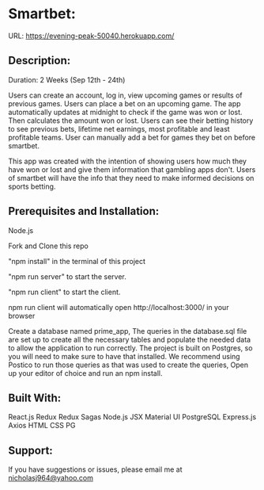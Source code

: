 
# Smartbet:
URL: https://evening-peak-50040.herokuapp.com/

## Description:
Duration: 2 Weeks (Sep 12th - 24th)

Users can create an account, log in, view upcoming games or results of previous games. Users can place a bet on an upcoming game. The app automatically updates at midnight to check if the game was won or lost. Then calculates the amount won or lost. Users can see their betting history to see previous bets, lifetime net earnings, most profitable and least profitable teams. User can manually add a bet for games they bet on before smartbet.

This app was created with the intention of showing users how much they have won or lost and give them information that gambling apps don't. Users of smartbet will have the info that they need to make informed decisions on sports betting. 

## Prerequisites and Installation:

Node.js

Fork and Clone this repo

"npm install" in the terminal of this project

"npm run server" to start the server.

"npm run client" to start the client.

npm run client will automatically open http://localhost:3000/ in your browser

Create a database named prime_app, The queries in the database.sql file are set up to create all the necessary tables and populate the needed data to allow the application to run correctly. The project is built on Postgres, so you will need to make sure to have that installed. We recommend using Postico to run those queries as that was used to create the queries, Open up your editor of choice and run an npm install.

## Built With:

React.js
Redux
Redux Sagas
Node.js
JSX
Material UI
PostgreSQL
Express.js
Axios
HTML
CSS
PG

## Support:

If you have suggestions or issues, please email me at nicholasj964@yahoo.com
